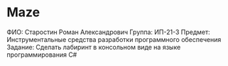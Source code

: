 # Maze
ФИО: Старостин Роман Александрович
Группа: ИП-21-3
Предмет: Инструментальные средства разработки программного обеспечения
Задание: Сделать лабиринт в консольном виде на языке программирования C#
